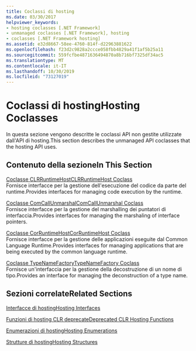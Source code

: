 ```yaml
---
title: Coclassi di hosting
ms.date: 03/30/2017
helpviewer_keywords:
- hosting coclasses [.NET Framework]
- unmanaged coclasses [.NET Framework], hosting
- coclasses [.NET Framework hosting]
ms.assetid: e32d8667-58ee-4760-814f-d22963881622
ms.openlocfilehash: f23d2c9828a2ccce058fbb4829a41f1af5b25a11
ms.sourcegitcommit: 559fcfbe4871636494870a8b716bf7325df34ac5
ms.translationtype: MT
ms.contentlocale: it-IT
ms.lasthandoff: 10/30/2019
ms.locfileid: "73127019"
---
```

# <a name="hosting-coclasses"></a><span data-ttu-id="9e7ba-102">Coclassi di hosting</span><span class="sxs-lookup"><span data-stu-id="9e7ba-102">Hosting Coclasses</span></span>
<span data-ttu-id="9e7ba-103">In questa sezione vengono descritte le coclassi API non gestite utilizzate dall'API di hosting.</span><span class="sxs-lookup"><span data-stu-id="9e7ba-103">This section describes the unmanaged API coclasses that the hosting API uses.</span></span>  
  
## <a name="in-this-section"></a><span data-ttu-id="9e7ba-104">Contenuto della sezione</span><span class="sxs-lookup"><span data-stu-id="9e7ba-104">In This Section</span></span>  
 [<span data-ttu-id="9e7ba-105">Coclasse CLRRuntimeHost</span><span class="sxs-lookup"><span data-stu-id="9e7ba-105">CLRRuntimeHost Coclass</span></span>](../../../../docs/framework/unmanaged-api/hosting/clrruntimehost-coclass.md)  
 <span data-ttu-id="9e7ba-106">Fornisce interfacce per la gestione dell'esecuzione del codice da parte del runtime.</span><span class="sxs-lookup"><span data-stu-id="9e7ba-106">Provides interfaces for managing code execution by the runtime.</span></span>  
  
 [<span data-ttu-id="9e7ba-107">Coclasse ComCallUnmarshal</span><span class="sxs-lookup"><span data-stu-id="9e7ba-107">ComCallUnmarshal Coclass</span></span>](../../../../docs/framework/unmanaged-api/hosting/comcallunmarshal-coclass.md)  
 <span data-ttu-id="9e7ba-108">Fornisce interfacce per la gestione del marshalling dei puntatori di interfaccia.</span><span class="sxs-lookup"><span data-stu-id="9e7ba-108">Provides interfaces for managing the marshaling of interface pointers.</span></span>  
  
 [<span data-ttu-id="9e7ba-109">Coclasse CorRuntimeHost</span><span class="sxs-lookup"><span data-stu-id="9e7ba-109">CorRuntimeHost Coclass</span></span>](../../../../docs/framework/unmanaged-api/hosting/corruntimehost-coclass.md)  
 <span data-ttu-id="9e7ba-110">Fornisce interfacce per la gestione delle applicazioni eseguite dal Common Language Runtime.</span><span class="sxs-lookup"><span data-stu-id="9e7ba-110">Provides interfaces for managing applications that are being executed by the common language runtime.</span></span>  
  
 [<span data-ttu-id="9e7ba-111">Coclasse TypeNameFactory</span><span class="sxs-lookup"><span data-stu-id="9e7ba-111">TypeNameFactory Coclass</span></span>](../../../../docs/framework/unmanaged-api/hosting/typenamefactory-coclass.md)  
 <span data-ttu-id="9e7ba-112">Fornisce un'interfaccia per la gestione della decostruzione di un nome di tipo.</span><span class="sxs-lookup"><span data-stu-id="9e7ba-112">Provides an interface for managing the deconstruction of a type name.</span></span>  
  
## <a name="related-sections"></a><span data-ttu-id="9e7ba-113">Sezioni correlate</span><span class="sxs-lookup"><span data-stu-id="9e7ba-113">Related Sections</span></span>  
 [<span data-ttu-id="9e7ba-114">Interfacce di hosting</span><span class="sxs-lookup"><span data-stu-id="9e7ba-114">Hosting Interfaces</span></span>](../../../../docs/framework/unmanaged-api/hosting/hosting-interfaces.md)  
  
 [<span data-ttu-id="9e7ba-115">Funzioni di hosting CLR deprecate</span><span class="sxs-lookup"><span data-stu-id="9e7ba-115">Deprecated CLR Hosting Functions</span></span>](../../../../docs/framework/unmanaged-api/hosting/deprecated-clr-hosting-functions.md)  
  
 [<span data-ttu-id="9e7ba-116">Enumerazioni di hosting</span><span class="sxs-lookup"><span data-stu-id="9e7ba-116">Hosting Enumerations</span></span>](../../../../docs/framework/unmanaged-api/hosting/hosting-enumerations.md)  
  
 [<span data-ttu-id="9e7ba-117">Strutture di hosting</span><span class="sxs-lookup"><span data-stu-id="9e7ba-117">Hosting Structures</span></span>](../../../../docs/framework/unmanaged-api/hosting/hosting-structures.md)
